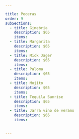 ```yaml
---

title: Peceras
order: 9
subSections:
  - title: Ginebria
    description: $65
    items:
  - title: Margarita
    description: $65
    items:
  - title: Mick Jager
    description: $65
    items:
  - title: Paloma
    description: $65
    items:
  - title: Mojito
    description: $65
    items:
  - title: Tequila Sunrise
    description: $65
    items:
  - title: Jarra vino de verano
    description: $65
    items:

    
---
```


